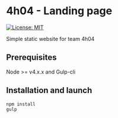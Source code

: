 4h04 - Landing page
===================

[![License: MIT](https://img.shields.io/badge/License-MIT-blue.svg)](https://opensource.org/licenses/MIT)

Simple static website for team 4h04

## Prerequisites

Node >= v4.x.x and Gulp-cli

## Installation and launch

```bash
npm install
gulp
```

